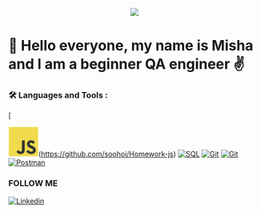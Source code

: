 [<div id="header" align="center">
  <img src="https://user-images.githubusercontent.com/103375361/187285473-42841a57-ea00-4063-b92b-52fba9f84ad6.jpg" width="750"/>](https://github.com/soohoi?tab=repositories)
</div>

# :wave: Hello everyone, my name is Misha and I am a beginner QA engineer :v:

### :hammer_and_wrench: Languages and Tools :
[<div>
  <img src="https://github.com/devicons/devicon/blob/master/icons/javascript/javascript-original.svg" title="JavaScript" alt="JavaScript" width="60" height="60"/>(https://github.com/soohoi/Homework-js)
  [<img src="https://cdn-icons-png.flaticon.com/512/603/603201.png" title="SQL"  alt="SQL" width="60" height="60"/>](https://github.com/soohoi/SQL)
  [<img src="https://cdn.icon-icons.com/icons2/2415/PNG/512/git_original_logo_icon_146509.png" title="Git" alt="Git" width="60" height="60"/>](https://github.com/soohoi/Homework-GitBash)
  [<img src="https://cdn.icon-icons.com/icons2/1907/PNG/512/iconfinder-github-4555889_121361.png" title="Git" alt="Git" width="60" height="60"/>](https://github.com/soohoi/Homework-GitHub)
  [<img src="https://cdn.icon-icons.com/icons2/3053/PNG/512/postman_macos_bigsur_icon_189815.png" title="Postman" alt="Postman" width="60" height="60"/>](https://github.com/soohoi/Homework-postman)
</div>



### FOLLOW ME
[![Linkedin](https://img.shields.io/badge/-LINKEDIN-000000?style=for-the-badge&logo=linkedin)](https://www.linkedin.com/in/mikhail0210)
